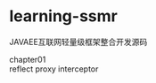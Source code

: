 # learning-ssmr
JAVAEE互联网轻量级框架整合开发源码

chapter01<br/>
   reflect
   proxy
   interceptor
   
   ``````
